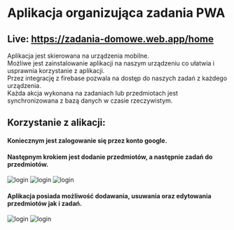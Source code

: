 # Aplikacja organizująca zadania PWA


## Live: https://zadania-domowe.web.app/home
Aplikacja jest skierowana na urządzenia mobilne.<br />
Możliwe jest zainstalowanie aplikacji na naszym urządzeniu co ułatwia i usprawnia korzystanie z aplikacji.<br/>
Przez integrację z firebase pozwala na dostęp do naszych zadań z każdego urządzenia.<br /> 
Każda akcja wykonana na zadaniach lub przedmiotach jest synchronizowana z bazą danych
w czasie rzeczywistym.

## Korzystanie z alikacji:

#### Koniecznym jest zalogowanie się przez konto google.
#### Następnym krokiem jest dodanie przedmiotów, a następnie zadań do przedmiotów.
![login](rmassets/dodaj_przedmiot.png)
![login](rmassets/dodaj_zadanie.png)
![login](rmassets/home.png)

#### Aplikacja posiada możliwość dodawania, usuwania oraz edytowania przedmiotów jak i zadań.

![login](rmassets/usuwanie.png)
![login](rmassets/usun_przedmiot.png)
